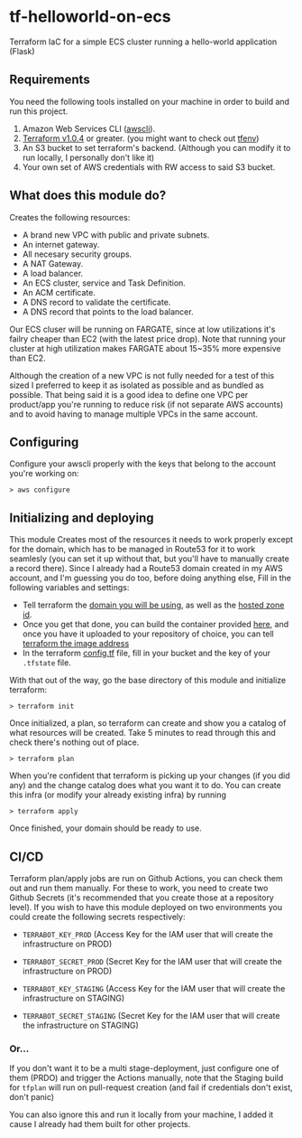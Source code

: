 # tf-helloworld-on-ecs
Terraform IaC for a simple ECS cluster running a hello-world application (Flask) 

## Requirements
You need the following tools installed on your machine in order to build and run this project.

1. Amazon Web Services CLI ([awscli][1]).
1. [Terraform v1.0.4][2] or greater.  (you might want to check out [tfenv][3])
1. An S3 bucket to set terraform's backend. (Although you can modify it to run locally, I personally don't like it)
1. Your own set of AWS credentials with RW access to said S3 bucket.

## What does this module do?
Creates the following resources:

* A brand new VPC with public and private subnets.
* An internet gateway.
* All necesary security groups.
* A NAT Gateway.
* A load balancer.
* An ECS cluster, service and Task Definition.
* An ACM certificate.
* A DNS record to validate the certificate.
* A DNS record that points to the load balancer.


Our ECS cluser will be running on FARGATE, since at low utilizations it's failry cheaper than EC2 (with the latest price drop). Note that running your cluster at high utilization makes FARGATE about 15~35% more expensive than EC2.

Although the creation of a new VPC is not fully needed for a test of this sized I preferred to keep it as isolated as possible and as bundled as possible. That being said it is a good idea to define one VPC per product/app you're running to reduce risk (if not separate AWS accounts) and to avoid having to manage multiple VPCs in the same account.


## Configuring 
Configure your awscli properly with the keys that belong to the account you're working on:

    > aws configure

## Initializing and deploying
This module Creates most of the resources it needs to work properly except for the domain, which has to be managed in Route53 for it to work seamlesly (you can set it up without that, but you'll have to manually create a record there).
Since I already had a Route53 domain created in my AWS account, and I'm guessing you do too, before doing anything else, Fill in the following variables and settings:
* Tell terraform the [domain you will be using][4], as well as the [hosted zone id][5].
* Once you get that done, you can build the container provided [here][7], and once you have it uploaded to your repository of choice, you can tell [terraform the image address][6]
* In the terraform [config.tf][8] file, fill in your bucket and the key of your `.tfstate` file.


With that out of the way, go the base directory of this module and initialize terraform:

    > terraform init

Once initialized, a plan, so terraform can create and show you a catalog of what resources will be created. Take 5 minutes to read through this and check there's nothing out of place.

    > terraform plan

When you're confident that terraform is picking up your changes (if you did any) and the change catalog does what you want it to do. You can create this infra (or modify your already existing infra) by running

    > terraform apply

Once finished, your domain should be ready to use.

## CI/CD
Terraform plan/apply jobs are run on Github Actions, you can check them out and run them manually.
For these to work, you need to create two Github Secrets (it's recommended that you create those at a repository level). If you wish to have this module deployed on two environments you could create the following secrets respectively:

* `TERRABOT_KEY_PROD` (Access Key for the IAM user that will create the infrastructure on PROD)
* `TERRABOT_SECRET_PROD` (Secret Key for the IAM user that will create the infrastructure on PROD)

* `TERRABOT_KEY_STAGING` (Access Key for the IAM user that will create the infrastructure on STAGING)
* `TERRABOT_SECRET_STAGING` (Secret Key for the IAM user that will create the infrastructure on STAGING)


### Or...
If you don't want it to be a multi stage-deployment, just configure one of them (PRDO) and trigger the Actions manually, note that the Staging build for `tfplan` will run on pull-request creation (and fail if credentials don't exist, don't panic)

You can also ignore this and run it locally from your machine, I added it cause I already had them built for other projects.


[1]: https://aws.amazon.com/cli/
[2]: https://www.terraform.io/downloads.html
[3]: https://github.com/tfutils/tfenv
[4]: https://github.com/pablojabase/tf-helloworld-on-ecs/blob/master/variables.tf#L3
[5]: https://github.com/pablojabase/tf-helloworld-on-ecs/blob/master/variables.tf#L8
[6]: https://github.com/pablojabase/tf-helloworld-on-ecs/blob/master/variables.tf#L13
[7]: https://github.com/pablojabase/tf-helloworld-on-ecs/tree/master/container
[8]: https://github.com/pablojabase/tf-helloworld-on-ecs/blob/master/config.tf#L3
